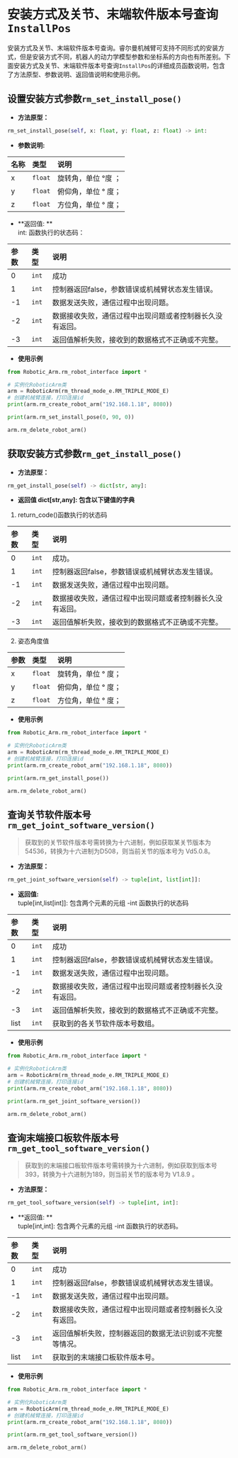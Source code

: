 # 安装方式及关节、末端软件版本号查询`InstallPos`

安装方式及关节、末端软件版本号查询。睿尔曼机械臂可支持不同形式的安装方式，但是安装方式不同，机器人的动力学模型参数和坐标系的方向也有所差别。下面安装方式及关节、末端软件版本号查询`InstallPos`的详细成员函数说明，包含了方法原型、参数说明、返回值说明和使用示例。

## 设置安装方式参数`rm_set_install_pose()`

- **方法原型：**

```python
rm_set_install_pose(self, x: float, y: float, z: float) -> int:
```

- **参数说明:**

|   名称    |   类型    |   说明    |
| :--- | :--- | :--- |
|   x  |    `float`    |    旋转角，单位 °度 ；   |
|   y  |    `float`   |   俯仰角，单位 ° 度；    |
|   z  |    `float`   |    方位角，单位 ° 度；   |

- **返回值: **</br>
 int: 函数执行的状态码：

|   参数    |   类型    |   说明    |
| :--- | :--- | :--- |
|   0  |    `int`    |    成功    |
|   1  |    `int`    |   控制器返回false，参数错误或机械臂状态发生错误。   |
|   -1  |    `int`   |   数据发送失败，通信过程中出现问题。              |
|   -2  |    `int`   |   数据接收失败，通信过程中出现问题或者控制器长久没有返回。 |
|   -3  |    `int`   |   返回值解析失败，接收到的数据格式不正确或不完整。    |

- **使用示例**
  
```python
from Robotic_Arm.rm_robot_interface import *

# 实例化RoboticArm类
arm = RoboticArm(rm_thread_mode_e.RM_TRIPLE_MODE_E)
# 创建机械臂连接，打印连接id
print(arm.rm_create_robot_arm("192.168.1.18", 8080))

print(arm.rm_set_install_pose(0, 90, 0))

arm.rm_delete_robot_arm()
```

## 获取安装方式参数`rm_get_install_pose()`

- **方法原型：**

```python
rm_get_install_pose(self) -> dict[str, any]:
```

- **返回值 dict[str,any]: 包含以下键值的字典**

1. return_code()函数执行的状态码

|   参数    |   类型    |   说明    |
| :--- | :--- | :--- |
|   0  |    `int`    |    成功。    |
|   1  |    `int`    |   控制器返回false，参数错误或机械臂状态发生错误。   |
|   -1  |    `int`   |   数据发送失败，通信过程中出现问题。              |
|   -2  |    `int`   |   数据接收失败，通信过程中出现问题或者控制器长久没有返回。 |
|   -3  |    `int`   |   返回值解析失败，接收到的数据格式不正确或不完整。    |

2. 姿态角度值

|   参数    |   类型    |   说明    |
| :--- | :--- | :--- |
|   x  |    `float`    |    旋转角，单位 ° 度；  |
|   y  |    `float`   |   俯仰角，单位 ° 度；   |
|   z  |    `float`   |    方位角，单位 ° 度；  |

- **使用示例**
  
```python
from Robotic_Arm.rm_robot_interface import *

# 实例化RoboticArm类
arm = RoboticArm(rm_thread_mode_e.RM_TRIPLE_MODE_E)
# 创建机械臂连接，打印连接id
print(arm.rm_create_robot_arm("192.168.1.18", 8080))

print(arm.rm_get_install_pose())

arm.rm_delete_robot_arm()
```

## 查询关节软件版本号`rm_get_joint_software_version()`

> 获取到的关节软件版本号需转换为十六进制，例如获取某关节版本为54536，转换为十六进制为D508，则当前关节的版本号为 Vd5.0.8。

- **方法原型：**

```python
rm_get_joint_software_version(self) -> tuple[int, list[int]]:
```

- **返回值:** </br>
tuple[int,list[int]]: 包含两个元素的元组 -int 函数执行的状态码

|   参数    |   类型    |   说明    |
| :--- | :--- | :--- |
|   0  |    `int`    |    成功    |
|   1  |    `int`    |   控制器返回false，参数错误或机械臂状态发生错误。   |
|   -1 |    `int`   |   数据发送失败，通信过程中出现问题。              |
|   -2 |    `int`   |   数据接收失败，通信过程中出现问题或者控制器长久没有返回。 |
|   -3 |    `int`   |   返回值解析失败，接收到的数据格式不正确或不完整。    |
| list |    `int`   |   获取到的各关节软件版本号数组。    |

- **使用示例**
  
```python
from Robotic_Arm.rm_robot_interface import *

# 实例化RoboticArm类
arm = RoboticArm(rm_thread_mode_e.RM_TRIPLE_MODE_E)
# 创建机械臂连接，打印连接id
print(arm.rm_create_robot_arm("192.168.1.18", 8080))

print(arm.rm_get_joint_software_version())

arm.rm_delete_robot_arm()
```

## 查询末端接口板软件版本号`rm_get_tool_software_version()`

> 获取到的末端接口板软件版本号需转换为十六进制，例如获取到版本号393，转换为十六进制为189，则当前关节的版本号为 V1.8.9 。

- **方法原型：**

```python
rm_get_tool_software_version(self) -> tuple[int, int]:    
```

- **返回值: **</br>
tuple[int,int]: 包含两个元素的元组 -int 函数执行的状态码。

|   参数    |   类型    |   说明    |
| :--- | :--- | :--- |
|   0  |    `int`    |    成功    |
|   1  |    `int`    |   控制器返回false，参数错误或机械臂状态发生错误。   |
|   -1  |    `int`   |   数据发送失败，通信过程中出现问题。              |
|   -2  |    `int`   |   数据接收失败，通信过程中出现问题或者控制器长久没有返回。 |
|   -3  |    `int`   |  返回值解析失败，控制器返回的数据无法识别或不完整等情况。    |
| list  |    `int`   |   获取到的末端接口板软件版本号。    |

- **使用示例**
  
```python
from Robotic_Arm.rm_robot_interface import *

# 实例化RoboticArm类
arm = RoboticArm(rm_thread_mode_e.RM_TRIPLE_MODE_E)
# 创建机械臂连接，打印连接id
print(arm.rm_create_robot_arm("192.168.1.18", 8080))

print(arm.rm_get_tool_software_version())

arm.rm_delete_robot_arm()
```
